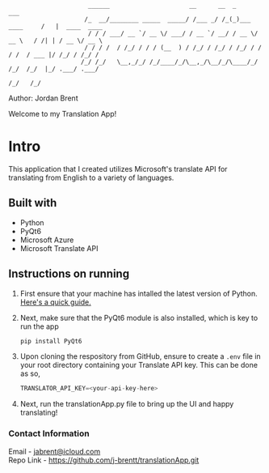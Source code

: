                           ______                      __      __  _                ___              
                         /_  __/________ _____  _____/ /___ _/ /_(_)___  ____     /   |  ____  ____ 
                          / / / ___/ __ `/ __ \/ ___/ / __ `/ __/ / __ \/ __ \   / /| | / __ \/ __ \
                         / / / /  / /_/ / / / (__  ) / /_/ / /_/ / /_/ / / / /  / ___ |/ /_/ / /_/ /
                        /_/ /_/   \__,_/_/ /_/____/_/\__,_/\__/_/\____/_/ /_/  /_/  |_/ .___/ .___/ 
                                                                                     /_/   /_/      
Author: Jordan Brent

Welcome to my Translation App!

# Intro
This application that I created utilizes Microsoft's translate API for translating from English to a variety of languages.

## Built with
- Python
- PyQt6
- Microsoft Azure
- Microsoft Translate API


## Instructions on running 
1. First ensure that your machine has intalled the latest version of Python.
   [Here's a quick guide.](https://www.datacamp.com/blog/how-to-install-python)

2. Next, make sure that the PyQt6 module is also installed, which is key to run the app
     ```py
   pip install PyQt6
   ```
3. Upon cloning the respository from GitHub, ensure to create a `.env` file in your root directory containing your Translate API key.
   This can be done as so,
      ```py
   TRANSLATOR_API_KEY=<your-api-key-here>
   ```
4. Next, run the translationApp.py file to bring up the UI and happy translating!    

   
   
### Contact Information
Email     - jabrent@icloud.com\
Repo Link - https://github.com/j-brentt/translationApp.git
